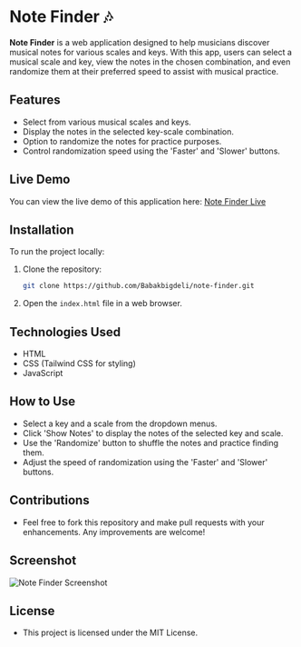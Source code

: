 # Note Finder 🎶

**Note Finder** is a web application designed to help musicians discover musical notes for various scales and keys. With this app, users can select a musical scale and key, view the notes in the chosen combination, and even randomize them at their preferred speed to assist with musical practice.

## Features
- Select from various musical scales and keys.
- Display the notes in the selected key-scale combination.
- Option to randomize the notes for practice purposes.
- Control randomization speed using the 'Faster' and 'Slower' buttons.

## Live Demo
You can view the live demo of this application here: [Note Finder Live](https://babakbigdeli.github.io/note-finder/)

## Installation
To run the project locally:
1. Clone the repository:
   ```bash
   git clone https://github.com/Babakbigdeli/note-finder.git
2. Open the `index.html` file in a web browser.

## Technologies Used
- HTML
- CSS (Tailwind CSS for styling)
- JavaScript

## How to Use
- Select a key and a scale from the dropdown menus.
- Click 'Show Notes' to display the notes of the selected key and scale.
- Use the 'Randomize' button to shuffle the notes and practice finding them.
- Adjust the speed of randomization using the 'Faster' and 'Slower' buttons.

## Contributions
- Feel free to fork this repository and make pull requests with your enhancements. Any improvements are welcome!

## Screenshot

![Note Finder Screenshot](./screenshot.JPG)

## License
- This project is licensed under the MIT License.
